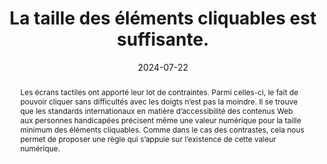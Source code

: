 ---
N: '181'
Rubrique: Présentation
title: La taille des éléments cliquables est suffisante. 
detail: 
abstract: Les écrans tactiles ont apporté leur lot de contraintes. Parmi celles-ci, le fait de pouvoir cliquer sans difficultés avec les doigts n’est pas la moindre. Il se trouve que les standards internationaux en matière d’accessibilité des contenus Web aux personnes handicapées précisent même une valeur numérique pour la taille minimum des éléments cliquables. Comme dans le cas des contrastes, cela nous permet de proposer une règle qui s’appuie sur l’existence de cette valeur numérique.
categories: [" Présentation"]
agrege: O4181-E061
opquast: '4 181'
indiceebook: '61'
description: "Règle n° 061"
before: "060"
weight: "061"
after: "062"
actif: '1'
layout: rules
date: 2024-07-22
tags: ["accessibilité", ""]
objectif: ["Permettre aux personnes concernées de cliquer sur les éléments interactifs.
", "Limiter les fausses manipulations et les manipulations inutiles.", "Améliorer la compatibilité avec les terminaux mobiles.", "Améliorer l’accessibilité des contenus aux personnes handicapées."]
Meo: ["Donner à chaque élément cliquable (boutons, liens) une taille par défaut d'au moins 44 par 44 pixels"]
Controle: ["vérifier que la taille par défaut de chaque élément cliquable (boutons, liens) est au moins de 44 par 44 pixels"
]
epubcheck: 
ace: 
humancheck: true
Source: ["Opquast"]
Referentiel: [""]
Steps: ["conception", ""]
---